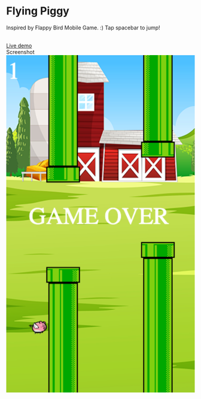 # Flying Piggy
Inspired by Flappy Bird Mobile Game. :) Tap spacebar to jump!<br><br>

<a href="https://peppy-faloodeh-db84ca.netlify.app/">Live demo</a><br>
Screenshot<br>
<img src="https://github.com/davidphamm/flying-piggy/blob/main/flyingpiggy.png?raw=true" width=600>

